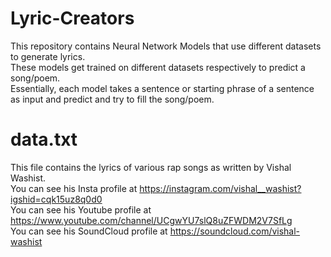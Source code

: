 # Lyric-Creators
This repository contains Neural Network Models that use different datasets to generate lyrics. <br/>
These models get trained on different datasets respectively to predict a song/poem. <br/>
Essentially, each model takes a sentence or starting phrase of a sentence as input and predict and try to fill the song/poem.  <br/>

# data.txt
This file contains the lyrics of various rap songs as written by Vishal Washist. <br/>
You can see his Insta profile at https://instagram.com/vishal__washist?igshid=cqk15uz8q0d0 <br/>
You can see his Youtube profile at https://www.youtube.com/channel/UCgwYU7slQ8uZFWDM2V7SfLg <br/>
You can see his SoundCloud profile at https://soundcloud.com/vishal-washist <br/>

